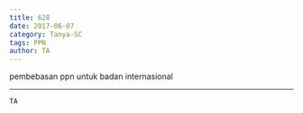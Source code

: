 ```yaml
---
title: 628
date: 2017-06-07
category: Tanya-SC
tags: PPN
author: TA
---
```


pembebasan ppn untuk badan internasional

---



`TA`
